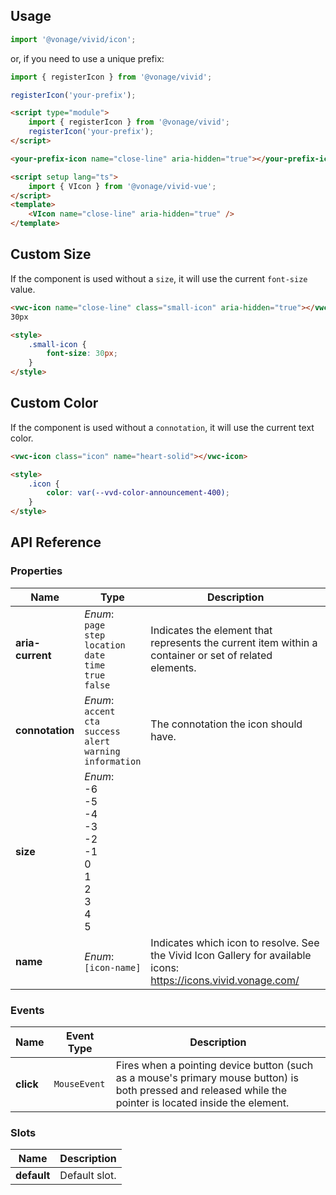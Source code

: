 ## Usage

<vwc-tabs>
<vwc-tab label="Web component"></vwc-tab>
<vwc-tab-panel>

```js
import '@vonage/vivid/icon';
```

or, if you need to use a unique prefix:

```js
import { registerIcon } from '@vonage/vivid';

registerIcon('your-prefix');
```

```html preview
<script type="module">
	import { registerIcon } from '@vonage/vivid';
	registerIcon('your-prefix');
</script>

<your-prefix-icon name="close-line" aria-hidden="true"></your-prefix-icon>
```

</vwc-tab-panel>
<vwc-tab label="Vue"></vwc-tab>
<vwc-tab-panel>

```html
<script setup lang="ts">
	import { VIcon } from '@vonage/vivid-vue';
</script>
<template>
	<VIcon name="close-line" aria-hidden="true" />
</template>
```

</vwc-tab-panel>
</vwc-tabs>

## Custom Size

If the component is used without a `size`, it will use the current `font-size` value.

```html preview
<vwc-icon name="close-line" class="small-icon" aria-hidden="true"></vwc-icon>
30px

<style>
	.small-icon {
		font-size: 30px;
	}
</style>
```

## Custom Color

If the component is used without a `connotation`, it will use the current text color.

```html preview
<vwc-icon class="icon" name="heart-solid"></vwc-icon>

<style>
	.icon {
		color: var(--vvd-color-announcement-400);
	}
</style>
```

## API Reference

### Properties

| Name             | Type                                                                                      | Description                                                                                                      |
| ---------------- | ----------------------------------------------------------------------------------------- | ---------------------------------------------------------------------------------------------------------------- |
| **aria-current** | _Enum_:<br/>`page`<br/>`step`<br/>`location`<br/>`date`<br/>`time`<br/>`true`<br/>`false` | Indicates the element that represents the current item within a container or set of related elements.            |
| **connotation**  | _Enum_:<br/>`accent`<br/>`cta`<br/>`success`<br/>`alert`<br/>`warning`<br/>`information`  | The connotation the icon should have.                                                                            |
| **size**         | _Enum_:<br/>-6<br/>-5<br/>-4<br/>-3<br/>-2<br/>-1<br/>0<br/>1<br/>2<br/>3<br/>4<br/>5     |                                                                                                                  |
| **name**         | _Enum_:<br/>`[icon-name]`                                                                 | Indicates which icon to resolve. See the Vivid Icon Gallery for available icons: https://icons.vivid.vonage.com/ |

### Events

| Name      | Event Type   | Description                                                                                                                                                |
| --------- | ------------ | ---------------------------------------------------------------------------------------------------------------------------------------------------------- |
| **click** | `MouseEvent` | Fires when a pointing device button (such as a mouse's primary mouse button) is both pressed and released while the pointer is located inside the element. |

### Slots

| Name        | Description   |
| ----------- | ------------- |
| **default** | Default slot. |
